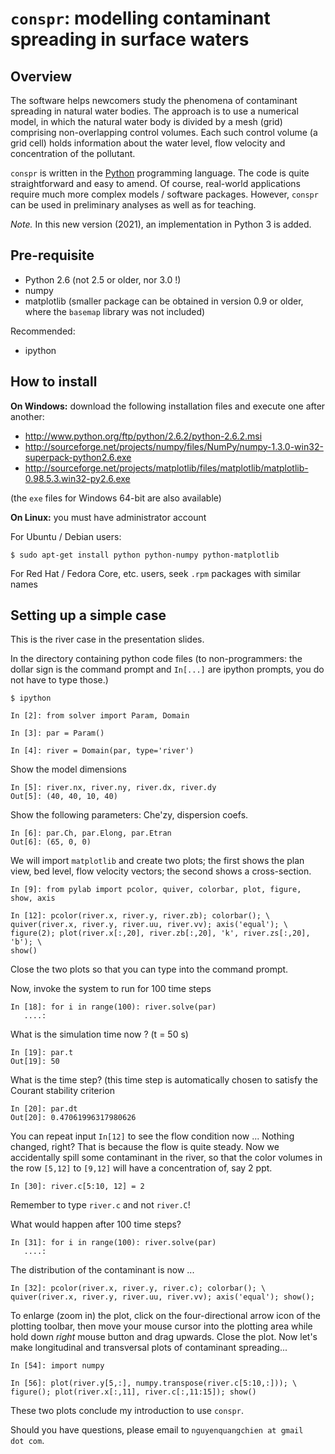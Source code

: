 # `conspr`: modelling contaminant spreading in surface waters


## Overview

The software helps newcomers study the phenomena of contaminant spreading in natural water bodies.
The approach is to use a numerical model, in which the natural water body is divided by
a mesh (grid) comprising non-overlapping control volumes. Each such control volume
(a grid cell) holds information about the water level, flow velocity and concentration
of the pollutant.

`conspr` is written in the [Python](http://python.org) programming language. The code is
quite straightforward and easy to amend. Of course, real-world applications require
much more complex models / software packages. However, `conspr` can be used in
preliminary analyses as well as for teaching.

_Note._ In this new version (2021), an implementation in Python 3 is added.

## Pre-requisite

* Python 2.6   (not 2.5 or older, nor 3.0 !)
* numpy
* matplotlib  (smaller package can be obtained in version 0.9 or older, 
where the `basemap` library was not included)

Recommended:
* ipython

## How to install

**On Windows:** download the following installation files and 
execute one after another:
- http://www.python.org/ftp/python/2.6.2/python-2.6.2.msi
- http://sourceforge.net/projects/numpy/files/NumPy/numpy-1.3.0-win32-superpack-python2.6.exe
- http://sourceforge.net/projects/matplotlib/files/matplotlib/matplotlib-0.98.5.3.win32-py2.6.exe

(the `exe` files for Windows 64-bit are also available)

**On Linux:** you must have administrator account

For Ubuntu / Debian users:
```
$ sudo apt-get install python python-numpy python-matplotlib
```
For Red Hat / Fedora Core, etc. users, seek `.rpm` packages with similar names


## Setting up a simple case

This is the river case in the presentation slides.

In the directory containing python code files (to non-programmers:
the dollar sign is the command prompt and `In[...]` are ipython prompts,
you do not have to type those.)

```
$ ipython

In [2]: from solver import Param, Domain

In [3]: par = Param()

In [4]: river = Domain(par, type='river')
```

Show the model dimensions
```
In [5]: river.nx, river.ny, river.dx, river.dy
Out[5]: (40, 40, 10, 40)
```

Show the following parameters: Che'zy, dispersion coefs.
```
In [6]: par.Ch, par.Elong, par.Etran
Out[6]: (65, 0, 0)
```

We will import `matplotlib` and create two plots; 
the first shows the plan view, bed level, flow velocity 
vectors; the second shows a cross-section.

```
In [9]: from pylab import pcolor, quiver, colorbar, plot, figure, show, axis

In [12]: pcolor(river.x, river.y, river.zb); colorbar(); \
quiver(river.x, river.y, river.uu, river.vv); axis('equal'); \
figure(2); plot(river.x[:,20], river.zb[:,20], 'k', river.zs[:,20], 'b'); \
show()
```

Close the two plots so that you can type into the command prompt.

Now, invoke the system to run for 100 time steps

```
In [18]: for i in range(100): river.solve(par)
   ....: 
```

What is the simulation time now ? (t = 50 s)
```
In [19]: par.t
Out[19]: 50
```

What is the time step? (this time step is automatically chosen
to satisfy the Courant stability criterion
```
In [20]: par.dt
Out[20]: 0.47061996317980626
```

You can repeat input `In[12]` to see the flow condition now ...
Nothing changed, right? That is because the flow is quite steady.
Now we accidentally spill some contaminant in the river, so that
the color volumes in the row `[5,12]` to `[9,12]` will have a 
concentration of, say 2 ppt.

```
In [30]: river.c[5:10, 12] = 2
```

Remember to type `river.c` and not `river.C`!

What would happen after 100 time steps?
```
In [31]: for i in range(100): river.solve(par)
   ....: 
```

The distribution of the contaminant is now ...

```
In [32]: pcolor(river.x, river.y, river.c); colorbar(); \
quiver(river.x, river.y, river.uu, river.vv); axis('equal'); show(); 
```

To enlarge (zoom in) the plot, 
click on the four-directional arrow icon of the plotting toolbar,
then move your mouse cursor into the plotting area
while hold down _right_ mouse button and drag upwards.
Close the plot. Now let's make longitudinal and transversal plots of
contaminant spreading...

```
In [54]: import numpy

In [56]: plot(river.y[5,:], numpy.transpose(river.c[5:10,:])); \
figure(); plot(river.x[:,11], river.c[:,11:15]); show()
```

These two plots conclude my introduction to use `conspr`.

Should you have questions, please email to `nguyenquangchien at gmail 
dot com`.
